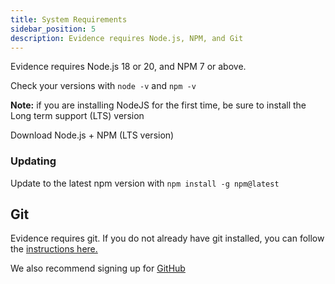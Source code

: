 ```yaml
---
title: System Requirements
sidebar_position: 5
description: Evidence requires Node.js, NPM, and Git
---
```


Evidence requires Node.js 18 or 20, and NPM 7 or above.   

Check your versions with `node -v` and `npm -v`

**Note:** if you are installing NodeJS for the first time, be sure to install the Long term support (LTS) version 

<LinkButton url="https://nodejs.org/en/download">Download Node.js + NPM (LTS version)</LinkButton>

### Updating

Update to the latest npm version with `npm install -g npm@latest`

## Git

Evidence requires git. If you do not already have git installed, you can follow the [instructions here.](https://git-scm.com/book/en/v2/Getting-Started-Installing-Git)

We also recommend signing up for [GitHub](https://github.com)

